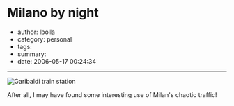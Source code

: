 # Milano by night

- author: lbolla
- category: personal
- tags: 
- summary: 
- date: 2006-05-17 00:24:34

----------------

![Garibaldi train station][1]

After all, I may have found some interesting use of Milan's chaotic traffic!

   [1]: http://static.flickr.com/49/147814800_a0631a4e8f_b.jpg
